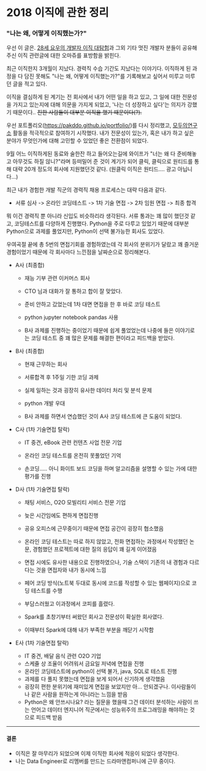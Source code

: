 # 2018 이직에 관한 정리

###  "나는 왜, 어떻게 이직했는가?"

우선 이 글은. [28세 요우의 개발자 이직 대탐험](https://luckyyowu.tistory.com/382)과 그외 기타 멋진 개발자 분들이 공유해주신 이직 관련글에 대한 오마쥬를 표방함을 밝힌다.

최근 이직한지 3개월이 지났다. 경력직 수습 기간도 지났다는 이야기다. 이직하게 된 과정을 다 담진 못해도 "나는 왜, 어떻게 이직했는가?"를 기록해보고 싶어서 미루고 미루던 글을 적고 있다.

이직을 결심하게 된 계기는 전 회사에서 내가 어떤 일을 하고 있고, 그 일에 대한 전문성을 가지고 있는지에 대해 의문을 가지게 되었고,
'나는 더 성장하고 싶다'는 의지가 강했기 때문이다.. <strike>친한 사람들이 대부분 이직을 했기 때문이다(?).</strike>

우선 포트폴리오(https://pakddo.github.io/portfolio/)를 다시 정리했고,
[모두의연구소](http://www.modulabs.co.kr/) 활동을 적극적으로 참여하기 시작했다.
내가 전문성이 있는가, 혹은 내가 하고 싶은 분야가 무엇인가에 대해 고민할 수 있었던 좋은 전환점이 되었다.

9월 어느 이직하게된 동료와 술한잔 하고 들어오는길에
와이프가 "너는 왜  다 준비해놓고 아무것도 하질 않니?"라며 등떠밀어 준 것이 계기가 되어 클릭, 클릭으로 원티드를 통해 대략 20개 정도의 회사에 지원했던것 같다. (원클릭 이직은 원티드.... 광고 아닙니다...)

최근 내가 경험한 개발 직군의 경력직 채용 프로세스는 대략 다음과 같다.

- 서류 심사 -> 온라인 코딩테스트 -> 1차 기술 면접 -> 2차 임원 면접 -> 최종 합격

뭐 이건 경력직 뿐 아니라 신입도 비슷하리라 생각된다. 서류 통과는 꽤 많이 했던것 같고, 코딩테스트를 다양하게 진행했다. Python을 주로 다루고 있었기 때문에 대부분 Python으로 과제를 풀었지만, Python이 선택 불가능한 회사도 있었다.

우여곡절 끝에 총 5번의 면접기회를 경험하였는데 각 회사의 분위기가 달랐고 꽤 즐거운 경험이었기 때문에 각 회사마다 느낀점을 날짜순으로 정리해본다.

- A사 (최종합)
  - 재능 기부 관련 이커머스 회사

  - CTO 님과 대화가 잘 통하고 합이 잘 맞았다.

  - 준비 안하고 갔었는데 1차 대면 면접을 한 후 바로 코딩 테스트

  - python jupyter notebook pandas 사용

  - B사 과제를 진행하는 중이었기 때문에 쉽게 풀었었는데 나중에 들은 이야기로는 코딩 테스트 중 꽤 많은 문제를 해결한 편이라고 피드백을 받았다.



- B사 (최종합)

   - 현재 근무하는 회사

   - 서류합격 후 1주일 기한 코딩 과제

   - 실제 일하는 것과 굉장히 유사한 데이터 처리 및 분석 문제

   - python 개발 우대

   - B사 과제를 하면서 연습했던 것이 A사 코딩 테스트에 큰 도움이 되었다.



- C사 (1차 기술면접 탈락)

   - IT 중견, eBook 관련 컨텐츠 사업 전문 기업

   - 온라인 코딩 테스트를 온전히 못풀었던 기억

   - 손코딩….. 아니 화이트 보드 코딩을 하며 알고리즘을 설명할 수 있는 가에 대한 평가를 진행



- D사 (1차 기술면접 탈락)

   - 채팅 서비스, O2O 모빌리티 서비스 전문 기업

   - 늦은 시간임에도 편하게 면접진행

   - 공유 오피스에 근무중이기 때문에 면접 공간이 굉장히 협소했음

   - 온라인 코딩 테스트는 따로 하지 않았고, 전화 면접하는 과정에서 작성했던 논문, 경험했던 프로젝트에 대한 질의 응답이 꽤 길게 이어졌음

   - 면접 시에도 유사한 내용으로 진행하였으나, 기술 스택이 기존의 내 경험과 다르다는 것을 면접자와 내가 동시에 느낌

   - 페어 코딩 방식(노트북 두대로 동시에 코드를 작성할 수 있는 웹페이지)으로 코딩 테스트를 수행

   - 부담스러웠고 이과정에서 코피를 흘렸다.

   - Spark를 초창기부터 써왔던 회사고 전문성이 확실한 회사였다.

   - 이때부터 Spark에 대해 내가 부족한 부분을 깨닫기 시작함



- E사  (1차 기술면접 탈락)

   - IT 중견, 배달 음식 관련 O2O 기업
   - 스케쥴 상 조율이 어려워서 금요일 저녁에 면접을 진행
   - 온라인 코딩테스트에 python이 선택 불가, java, SQL로 테스트 진행
   - 과제를 다 풀지 못했는데 면접을 보게 되어서 신기하게 생각했음
   - 굉장히 편한 분위기에 재미있게 면접을 보았지만 아… 안되겠구나. 이사람들이 나 같은 사람을 원하는게 아니라는 느낌을 받음
   - Python은 왜 안쓰시나요? 라는 질문을 했을때 그건 데이터 분석하는 사람이 쓰는 언어고 데이터 엔지니어 직군에서는 성능위주의 프로그래밍을 해야하는 것으로 피드백 받음


----

#### 결론
- 이직은 잘 마무리가 되었으며 이제 이직한 회사에 적응이 되었다 생각한다.
- 나는 Data Engineer로 리멤버를 만드는 드라마앤컴퍼니에 근무 중이다.
